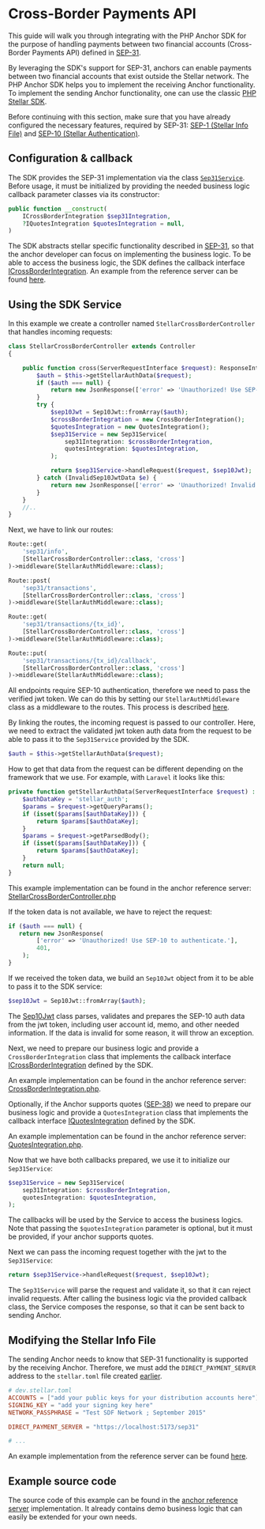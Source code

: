 # Cross-Border Payments API

This guide will walk you through integrating with the PHP Anchor SDK for the purpose of handling payments between two financial accounts (Cross-Border Payments API) defined in  [SEP-31](https://github.com/stellar/stellar-protocol/blob/master/ecosystem/sep-0031.md).

By leveraging the SDK's support for SEP-31, anchors can enable payments between two financial accounts that exist outside the Stellar network. The PHP Anchor SDK helps you to implement the receiving Anchor functionality. To implement the sending Anchor functionality, one can use the classic [PHP Stellar SDK](https://github.com/Soneso/stellar-php-sdk/blob/main/examples/sep-0031-cross-border-payments.md).  

Before continuing with this section, make sure that you have already configured the necessary features, required by SEP-31: [SEP-1 (Stellar Info File)](https://github.com/Argo-Navis-Dev/php-anchor-sdk/blob/main/docs/sep-01.md) and [SEP-10 (Stellar Authentication)](https://github.com/Argo-Navis-Dev/php-anchor-sdk/blob/main/docs/sep-10.md).

## Configuration & callback

The SDK provides the SEP-31 implementation via the class [`Sep31Service`](https://github.com/Argo-Navis-Dev/php-anchor-sdk/blob/main/src/Sep31/Sep31Service.php). Before usage, it must be initialized by providing the needed business logic callback parameter classes via its constructor:

```php
public function __construct(
    ICrossBorderIntegration $sep31Integration,
    ?IQuotesIntegration $quotesIntegration = null,
)
```

The SDK abstracts stellar specific functionality described in [SEP-31](https://github.com/stellar/stellar-protocol/blob/master/ecosystem/sep-0031.md), so that the anchor developer can focus on implementing the business logic.
To be able to access the business logic, the SDK defines the callback interface [ICrossBorderIntegration](https://github.com/Argo-Navis-Dev/php-anchor-sdk/blob/main/src/callback/ICrossBorderIntegration.php).
An example from the reference server can be found [here](https://github.com/Argo-Navis-Dev/anchor-reference-server/blob/main/app/Stellar/Sep31CrossBorder/CrossBorderIntegration.php).

## Using the SDK Service

In this example we create a controller named `StellarCrossBorderController` that handles incoming requests:

```php
class StellarCrossBorderController extends Controller
{

    public function cross(ServerRequestInterface $request): ResponseInterface {
        $auth = $this->getStellarAuthData($request);
        if ($auth === null) {
            return new JsonResponse(['error' => 'Unauthorized! Use SEP-10 to authenticate.'], 401);
        }
        try {
            $sep10Jwt = Sep10Jwt::fromArray($auth);
            $crossBorderIntegration = new CrossBorderIntegration();
            $quotesIntegration = new QuotesIntegration();
            $sep31Service = new Sep31Service(
                sep31Integration: $crossBorderIntegration,
                quotesIntegration: $quotesIntegration,
            );

            return $sep31Service->handleRequest($request, $sep10Jwt);
        } catch (InvalidSep10JwtData $e) {
            return new JsonResponse(['error' => 'Unauthorized! Invalid token data: ' . $e->getMessage()], 401);
        }
    }
    //..
}
```

Next, we have to link our routes:

```php
Route::get(
    'sep31/info',
    [StellarCrossBorderController::class, 'cross']
)->middleware(StellarAuthMiddleware::class);

Route::post(
    'sep31/transactions',
    [StellarCrossBorderController::class, 'cross']
)->middleware(StellarAuthMiddleware::class);

Route::get(
    'sep31/transactions/{tx_id}',
    [StellarCrossBorderController::class, 'cross']
)->middleware(StellarAuthMiddleware::class);

Route::put(
    'sep31/transactions/{tx_id}/callback',
    [StellarCrossBorderController::class, 'cross']
)->middleware(StellarAuthMiddleware::class);

```

All endpoints require SEP-10 authentication, therefore we need to pass the verified jwt token. We can do this by setting our `StellarAuthMiddleware` class as a middleware to the routes. This process is described [here](https://github.com/Argo-Navis-Dev/php-anchor-sdk/blob/main/docs/sep-10.md).

By linking the routes, the incoming request is passed to our controller. Here, we need to extract the validated jwt token auth data from the request to be able to pass it to the `Sep31Service` provided by the SDK.

```php
$auth = $this->getStellarAuthData($request);
```

How to get that data from the request can be different depending on the framework that we use. For example, with `Laravel` it looks like this:

```php
private function getStellarAuthData(ServerRequestInterface $request) : ?array {
    $authDataKey = 'stellar_auth';
    $params = $request->getQueryParams();
    if (isset($params[$authDataKey])) {
        return $params[$authDataKey];
    }
    $params = $request->getParsedBody();
    if (isset($params[$authDataKey])) {
        return $params[$authDataKey];
    }
    return null;
}
```

This example implementation can be found in the anchor reference server: [StellarCrossBorderController.php](https://github.com/Argo-Navis-Dev/anchor-reference-server/blob/main/app/Http/Controllers/StellarCrossBorderController.php)

If the token data is not available, we have to reject the request:

```php
if ($auth === null) {
   return new JsonResponse(
        ['error' => 'Unauthorized! Use SEP-10 to authenticate.'],
        401,
    );
}
```
If we received the token data, we build an `Sep10Jwt` object from it to be able to pass it to the SDK service:

```php
$sep10Jwt = Sep10Jwt::fromArray($auth);
```

The [Sep10Jwt](https://github.com/Argo-Navis-Dev/php-anchor-sdk/blob/main/src/Sep10/Sep10Jwt.php) class parses, validates and prepares the SEP-10 auth data from the jwt token, including user account id, memo, and other needed information. If the data is invalid for some reason, it will throw an exception.

Next, we need to prepare our business logic and provide a `CrossBorderIntegration` class that implements the callback interface [ICrossBorderIntegration](https://github.com/Argo-Navis-Dev/php-anchor-sdk/blob/main/src/callback/ICrossBorderIntegration.php) defined by the SDK.

An example implementation can be found in the anchor reference server: [CrossBorderIntegration.php](https://github.com/Argo-Navis-Dev/anchor-reference-server/blob/main/app/Stellar/Sep31CrossBorder/CrossBorderIntegration.php).

Optionally, if the Anchor supports quotes ([SEP-38](https://github.com/stellar/stellar-protocol/blob/master/ecosystem/sep-0038.md)) we need to prepare our business logic and provide a `QuotesIntegration` class that implements the callback interface [IQuotesIntegration](https://github.com/Argo-Navis-Dev/php-anchor-sdk/blob/main/src/callback/IQuotesIntegration.php) defined by the SDK.

An example implementation can be found in the anchor reference server: [QuotesIntegration.php](https://github.com/Argo-Navis-Dev/anchor-reference-server/blob/main/app/Stellar/Sep38Quote/QuotesIntegration.php).

Now that we have both callbacks prepared, we use it to initialize our `Sep31Service`:

```php
$sep31Service = new Sep31Service(
    sep31Integration: $crossBorderIntegration,
    quotesIntegration: $quotesIntegration,
);
```
The callbacks will be used by the Service to access the business logics. Note that passing the `$quotesIntegration` parameter is optional, but it must be provided, if your anchor supports quotes.

Next we can pass the incoming request together with the jwt to the `Sep31Service`:

```php
return $sep31Service->handleRequest($request, $sep10Jwt);
```
The `Sep31Service` will parse the request and validate it, so that it can reject invalid requests. After calling the business logic via the provided callback class, the Service composes the response, so that it can be sent back to sending Anchor.

## Modifying the Stellar Info File

The sending Anchor needs to know that SEP-31 functionality is supported by the receiving Anchor. Therefore,
we must add the `DIRECT_PAYMENT_SERVER` address to the `stellar.toml` file created [earlier](https://github.com/Argo-Navis-Dev/php-anchor-sdk/blob/main/docs/sep-01.md).

```toml
# dev.stellar.toml
ACCOUNTS = ["add your public keys for your distribution accounts here"]
SIGNING_KEY = "add your signing key here"
NETWORK_PASSPHRASE = "Test SDF Network ; September 2015"

DIRECT_PAYMENT_SERVER = "https://localhost:5173/sep31"

# ...
```

An example implementation from the reference server can be found [here](https://github.com/Argo-Navis-Dev/anchor-reference-server/blob/main/app/Http/Controllers/StellarTomlController.php).


## Example source code

The source code of this example can be found in the [anchor reference server](https://github.com/Argo-Navis-Dev/anchor-reference-server) implementation. It already contains demo business logic that can easily be extended for your own needs.
